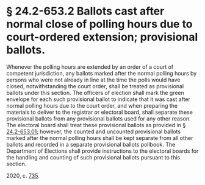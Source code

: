 # § 24.2-653.2 Ballots cast after normal close of polling hours due to court-ordered extension; provisional ballots.

<p>Whenever the polling hours are extended by an order of a court of competent jurisdiction, any ballots marked after the normal polling hours by persons who were not already in line at the time the polls would have closed, notwithstanding the court order, shall be treated as provisional ballots under this section. The officers of election shall mark the green envelope for each such provisional ballot to indicate that it was cast after normal polling hours due to the court order, and when preparing the materials to deliver to the registrar or electoral board, shall separate these provisional ballots from any provisional ballots used for any other reason. The electoral board shall treat these provisional ballots as provided in § <a href='/vacode/24.2-653.01/'>24.2-653.01</a>; however, the counted and uncounted provisional ballots marked after the normal polling hours shall be kept separate from all other ballots and recorded in a separate provisional ballots pollbook. The Department of Elections shall provide instructions to the electoral boards for the handling and counting of such provisional ballots pursuant to this section.</p><p>2020, c. <a href='http://lis.virginia.gov/cgi-bin/legp604.exe?201+ful+CHAP0735'>735</a>.</p>